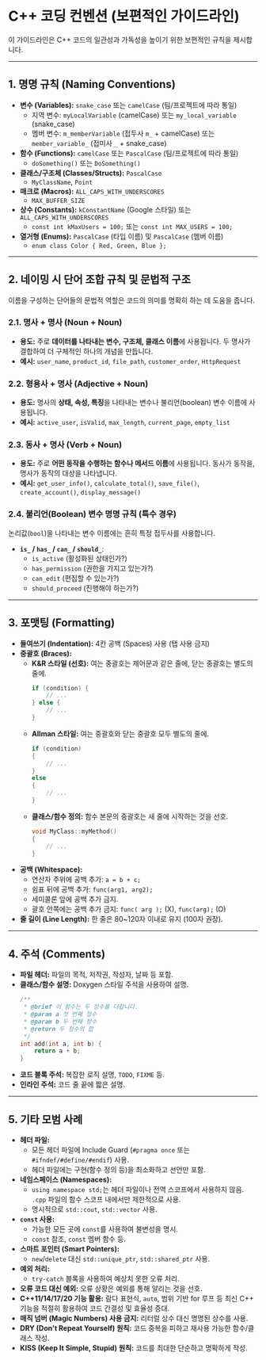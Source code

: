 # C++ 코딩 컨벤션 (보편적인 가이드라인)

이 가이드라인은 C++ 코드의 일관성과 가독성을 높이기 위한 보편적인 규칙을 제시합니다.

---

## 1. 명명 규칙 (Naming Conventions)

* **변수 (Variables):** `snake_case` 또는 `camelCase` (팀/프로젝트에 따라 통일)
    * 지역 변수: `myLocalVariable` (camelCase) 또는 `my_local_variable` (snake_case)
    * 멤버 변수: `m_memberVariable` (접두사 `m_` + camelCase) 또는 `member_variable_` (접미사 `_` + snake_case)
* **함수 (Functions):** `camelCase` 또는 `PascalCase` (팀/프로젝트에 따라 통일)
    * `doSomething()` 또는 `DoSomething()`
* **클래스/구조체 (Classes/Structs):** `PascalCase`
    * `MyClassName`, `Point`
* **매크로 (Macros):** `ALL_CAPS_WITH_UNDERSCORES`
    * `MAX_BUFFER_SIZE`
* **상수 (Constants):** `kConstantName` (Google 스타일) 또는 `ALL_CAPS_WITH_UNDERSCORES`
    * `const int kMaxUsers = 100;` 또는 `const int MAX_USERS = 100;`
* **열거형 (Enums):** `PascalCase` (타입 이름) 및 `PascalCase` (멤버 이름)
    * `enum class Color { Red, Green, Blue };`

---

## 2. 네이밍 시 단어 조합 규칙 및 문법적 구조

이름을 구성하는 단어들의 문법적 역할은 코드의 의미를 명확히 하는 데 도움을 줍니다.

### 2.1. 명사 + 명사 (Noun + Noun)
* **용도:** 주로 **데이터를 나타내는 변수, 구조체, 클래스 이름**에 사용됩니다. 두 명사가 결합하여 더 구체적인 하나의 개념을 만듭니다.
* **예시:** `user_name`, `product_id`, `file_path`, `customer_order`, `HttpRequest`

### 2.2. 형용사 + 명사 (Adjective + Noun)
* **용도:** 명사의 **상태, 속성, 특징**을 나타내는 변수나 불리언(boolean) 변수 이름에 사용됩니다.
* **예시:** `active_user`, `isValid`, `max_length`, `current_page`, `empty_list`

### 2.3. 동사 + 명사 (Verb + Noun)
* **용도:** 주로 **어떤 동작을 수행하는 함수나 메서드 이름**에 사용됩니다. 동사가 동작을, 명사가 동작의 대상을 나타냅니다.
* **예시:** `get_user_info()`, `calculate_total()`, `save_file()`, `create_account()`, `display_message()`

### 2.4. 불리언(Boolean) 변수 명명 규칙 (특수 경우)
논리값(`bool`)을 나타내는 변수 이름에는 흔히 특정 접두사를 사용합니다.
* **`is_` / `has_` / `can_` / `should_`**:
    * `is_active` (활성화된 상태인가?)
    * `has_permission` (권한을 가지고 있는가?)
    * `can_edit` (편집할 수 있는가?)
    * `should_proceed` (진행해야 하는가?)

---

## 3. 포맷팅 (Formatting)

* **들여쓰기 (Indentation):** 4칸 공백 (Spaces) 사용 (탭 사용 금지)
* **중괄호 (Braces):**
    * **K&R 스타일 (선호):** 여는 중괄호는 제어문과 같은 줄에, 닫는 중괄호는 별도의 줄에.
        ```cpp
        if (condition) {
            // ...
        } else {
            // ...
        }
        ```
    * **Allman 스타일:** 여는 중괄호와 닫는 중괄호 모두 별도의 줄에.
        ```cpp
        if (condition)
        {
            // ...
        }
        else
        {
            // ...
        }
        ```
    * **클래스/함수 정의:** 함수 본문의 중괄호는 새 줄에 시작하는 것을 선호.
        ```cpp
        void MyClass::myMethod()
        {
            // ...
        }
        ```
* **공백 (Whitespace):**
    * 연산자 주위에 공백 추가: `a = b + c;`
    * 쉼표 뒤에 공백 추가: `func(arg1, arg2);`
    * 세미콜론 앞에 공백 추가 금지.
    * 괄호 안쪽에는 공백 추가 금지: `func( arg );` (X), `func(arg);` (O)
* **줄 길이 (Line Length):** 한 줄은 80~120자 이내로 유지 (100자 권장).

---

## 4. 주석 (Comments)

* **파일 헤더:** 파일의 목적, 저작권, 작성자, 날짜 등 포함.
* **클래스/함수 설명:** Doxygen 스타일 주석을 사용하여 설명.
    ```cpp
    /**
     * @brief 이 함수는 두 정수를 더합니다.
     * @param a 첫 번째 정수
     * @param b 두 번째 정수
     * @return 두 정수의 합
     */
    int add(int a, int b) {
        return a + b;
    }
    ```
* **코드 블록 주석:** 복잡한 로직 설명, `TODO`, `FIXME` 등.
* **인라인 주석:** 코드 줄 끝에 짧은 설명.

---

## 5. 기타 모범 사례

* **헤더 파일:**
    * 모든 헤더 파일에 Include Guard (`#pragma once` 또는 `#ifndef/#define/#endif`) 사용.
    * 헤더 파일에는 구현(함수 정의 등)을 최소화하고 선언만 포함.
* **네임스페이스 (Namespaces):**
    * `using namespace std;`는 헤더 파일이나 전역 스코프에서 사용하지 않음. `.cpp` 파일의 함수 스코프 내에서만 제한적으로 사용.
    * 명시적으로 `std::cout`, `std::vector` 사용.
* **`const` 사용:**
    * 가능한 모든 곳에 `const`를 사용하여 불변성을 명시.
    * `const` 참조, `const` 멤버 함수 등.
* **스마트 포인터 (Smart Pointers):**
    * `new`/`delete` 대신 `std::unique_ptr`, `std::shared_ptr` 사용.
* **예외 처리:**
    * `try-catch` 블록을 사용하여 예상치 못한 오류 처리.
* **오류 코드 대신 예외:** 오류 상황은 예외를 통해 알리는 것을 선호.
* **C++11/14/17/20 기능 활용:** 람다 표현식, `auto`, 범위 기반 for 루프 등 최신 C++ 기능을 적절히 활용하여 코드 간결성 및 효율성 증대.
* **매직 넘버 (Magic Numbers) 사용 금지:** 리터럴 상수 대신 명명된 상수를 사용.
* **DRY (Don't Repeat Yourself) 원칙:** 코드 중복을 피하고 재사용 가능한 함수/클래스 작성.
* **KISS (Keep It Simple, Stupid) 원칙:** 코드를 최대한 단순하고 명확하게 작성.